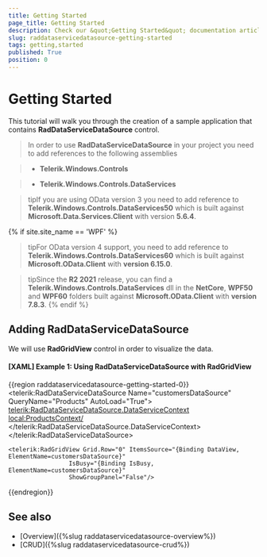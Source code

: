 ```yaml
---
title: Getting Started
page_title: Getting Started
description: Check our &quot;Getting Started&quot; documentation article for the RadDataServiceDataSource {{ site.framework_name }} control.
slug: raddataservicedatasource-getting-started
tags: getting,started
published: True
position: 0
---
```


# Getting Started

This tutorial will walk you through the creation of a sample application that contains __RadDataServiceDataSource__  control. 

> In order to use __RadDataServiceDataSource__ in your project you need to add references to the following assemblies

>- __Telerik.Windows.Controls__

>- __Telerik.Windows.Controls.DataServices__


>tipIf you are using OData version 3 you need to add reference to  __Telerik.Windows.Controls.DataServices50__ which is built against __Microsoft.Data.Services.Client__ with version __5.6.4__.

{% if site.site_name == 'WPF' %}
>tipFor OData version 4 support, you need to add reference to __Telerik.Windows.Controls.DataServices60__ which is built against __Microsoft.OData.Client__ with __version 6.15.0__.

>tipSince the __R2 2021__ release, you can find a __Telerik.Windows.Controls.DataServices__ dll in the __NetCore__, __WPF50__ and __WPF60__ folders built against __Microsoft.OData.Client__ with __version 7.8.3__.
{% endif %}

## Adding RadDataServiceDataSource 

We will use __RadGridView__ control in order to visualize the data.

#### __[XAML] Example 1: Using RadDataServiceDataSource with RadGridView__
{{region raddataservicedatasource-getting-started-0}}
	<telerik:RadDataServiceDataSource Name="customersDataSource" QueryName="Products" AutoLoad="True">
		<telerik:RadDataServiceDataSource.DataServiceContext>
			<local:ProductsContext/>
		</telerik:RadDataServiceDataSource.DataServiceContext>
	</telerik:RadDataServiceDataSource>

	<telerik:RadGridView Grid.Row="0" ItemsSource="{Binding DataView, ElementName=customersDataSource}"
                     IsBusy="{Binding IsBusy, ElementName=customersDataSource}" 
                     ShowGroupPanel="False"/>
{{endregion}}

## See also
- [Overview]({%slug raddataservicedatasource-overview%})
- [CRUD]({%slug raddataservicedatasource-crud%})
